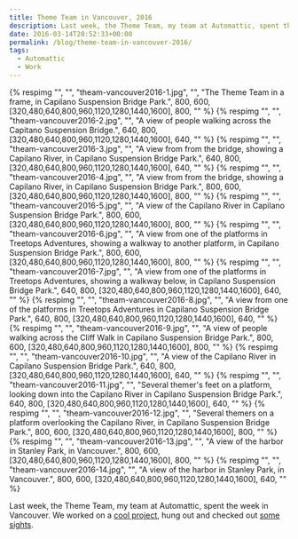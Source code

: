 ```yaml
---
title: Theme Team in Vancouver, 2016
description: Last week, the Theme Team, my team at Automattic, spent the week in Vancouver.
date: 2016-03-14T20:52:33+00:00
permalink: /blog/theme-team-in-vancouver-2016/
tags:
  - Automattic
  - Work
---
```


<div class="reel">
  {% respimg "", "", "theam-vancouver2016-1.jpg", "", "The Theme Team in a frame, in Capilano Suspension Bridge Park.", 800, 600, [320,480,640,800,960,1120,1280,1440,1600], 800, "" %}
  {% respimg "", "", "theam-vancouver2016-2.jpg", "", "A view of people walking across the Capitano Suspension Bridge.", 640, 800, [320,480,640,800,960,1120,1280,1440,1600], 640, "" %}
  {% respimg "", "", "theam-vancouver2016-3.jpg", "", "A view from from the bridge, showing a Capilano River, in Capilano Suspension Bridge Park.", 640, 800, [320,480,640,800,960,1120,1280,1440,1600], 640, "" %}
  {% respimg "", "", "theam-vancouver2016-4.jpg", "", "A view from from the bridge, showing a Capilano River, in Capilano Suspension Bridge Park.", 800, 600, [320,480,640,800,960,1120,1280,1440,1600], 800, "" %}
  {% respimg "", "", "theam-vancouver2016-5.jpg", "", "A view of the Capilano River in Capilano Suspension Bridge Park.", 800, 600, [320,480,640,800,960,1120,1280,1440,1600], 800, "" %}
  {% respimg "", "", "theam-vancouver2016-6.jpg", "", "A view from one of the platforms in Treetops Adventures, showing a walkway to another platform, in Capilano Suspension Bridge Park.", 800, 600, [320,480,640,800,960,1120,1280,1440,1600], 800, "" %}
  {% respimg "", "", "theam-vancouver2016-7.jpg", "", "A view from one of the platforms in Treetops Adventures, showing a walkway below, in Capilano Suspension Bridge Park.", 640, 800, [320,480,640,800,960,1120,1280,1440,1600], 640, "" %}
  {% respimg "", "", "theam-vancouver2016-8.jpg", "", "A view from one of the platforms in Treetops Adventures in Capilano Suspension Bridge Park.", 640, 800, [320,480,640,800,960,1120,1280,1440,1600], 640, "" %}
  {% respimg "", "", "theam-vancouver2016-9.jpg", "", "A view of people walking across the Cliff Walk in Capilano Suspension Bridge Park.", 800, 600, [320,480,640,800,960,1120,1280,1440,1600], 800, "" %}
  {% respimg "", "", "theam-vancouver2016-10.jpg", "", "A view of the Capilano River in Capilano Suspension Bridge Park.", 640, 800, [320,480,640,800,960,1120,1280,1440,1600], 640, "" %}
  {% respimg "", "", "theam-vancouver2016-11.jpg", "", "Several themer's feet on a platform, looking down into the Capilano River in Capilano Suspension Bridge Park.", 640, 800, [320,480,640,800,960,1120,1280,1440,1600], 640, "" %}
  {% respimg "", "", "theam-vancouver2016-12.jpg", "", "Several themers on a platform overlooking the Capilano River, in Capilano Suspension Bridge Park.", 800, 600, [320,480,640,800,960,1120,1280,1440,1600], 800, "" %}
  {% respimg "", "", "theam-vancouver2016-13.jpg", "", "A view of the harbor in Stanley Park, in Vancouver.", 800, 600, [320,480,640,800,960,1120,1280,1440,1600], 800, "" %}
  {% respimg "", "", "theam-vancouver2016-14.jpg", "", "A view of the harbor in Stanley Park, in Vancouver.", 800, 600, [320,480,640,800,960,1120,1280,1440,1600], 640, "" %}
</div>

Last week, the Theme Team, my team at Automattic, spent the week in Vancouver. We worked on a [cool project](https://github.com/Automattic/theme-components), hung out and checked out [some sights](https://www.capbridge.com).
